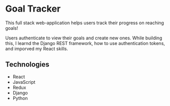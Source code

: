 # Goal Tracker

This full stack web-application helps users track their progress on reaching goals!

Users authenticate to view their goals and create new ones. While building this, I learnd the Django REST framework, how to use authentication tokens, and imporved my React skills.

## Technologies
- React
- JavaScript
- Redux
- Django
- Python
